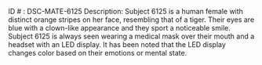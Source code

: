 ID # : DSC-MATE-6125
Description: Subject 6125 is a human female with distinct orange stripes on her face, resembling that of a tiger. Their eyes are blue with a clown-like appearance and they sport a noticeable smile. Subject 6125 is always seen wearing a medical mask over their mouth and a headset with an LED display. It has been noted that the LED display changes color based on their emotions or mental state.